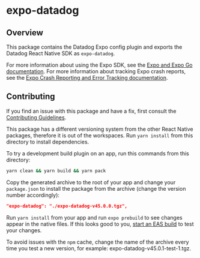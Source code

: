 # expo-datadog

## Overview

This package contains the Datadog Expo config plugin and exports the Datadog React Native SDK as `expo-datadog`.

For more information about using the Expo SDK, see the [Expo and Expo Go documentation][2]. For more information about tracking Expo crash reports, see the [Expo Crash Reporting and Error Tracking documentation][1].

## Contributing

If you find an issue with this package and have a fix, first consult the [Contributing Guidelines][3].

This package has a different versioning system from the other React Native packages, therefore it is out of the workspaces. Run `yarn install` from this directory to install dependencies.

To try a development build plugin on an app, run this commands from this directory:

```sh
yarn clean && yarn build && yarn pack
```

Copy the generated archive to the root of your app and change your `package.json` to install the package from the archive (change the version number accordingly):

```json
"expo-datadog": "./expo-datadog-v45.0.0.tgz",
```

Run `yarn install` from your app and run `expo prebuild` to see changes appear in the native files. If this looks good to you, [start an EAS build][4] to test your changes.

To avoid issues with the `npm` cache, change the name of the archive every time you test a new version, for example: expo-datadog-v45.0.1-test-1.tgz.

[1]: https://docs.datadoghq.com/real_user_monitoring/error_tracking/expo/
[2]: https://docs.datadoghq.com/real_user_monitoring/reactnative/expo/
[3]: https://github.com/DataDog/dd-sdk-reactnative/blob/develop/CONTRIBUTING.md
[4]: https://docs.expo.dev/build/setup/
